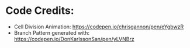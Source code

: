 # Code Credits:

- Cell Division Animation: <https://codepen.io/chrisgannon/pen/eYgbwzR>
- Branch Pattern generated with: <https://codepen.io/DonKarlssonSan/pen/yLVNBrz>